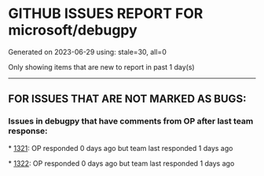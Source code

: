 
# GITHUB ISSUES REPORT FOR microsoft/debugpy


Generated on 2023-06-29 using: stale=30, all=0


Only showing items that are new to report in past 1 day(s)


---

## FOR ISSUES THAT ARE NOT MARKED AS BUGS:


### Issues in debugpy that have comments from OP after last team response:


\* [1321](https://github.com/microsoft/debugpy/issues/1321 "Cannot debug Jupyter notebooks (through breakpoints) which are executed by other Python process "): OP responded 0 days ago but team last responded 1 days ago

\* [1322](https://github.com/microsoft/debugpy/issues/1322 "Debugpy stops after a few seconds "): OP responded 0 days ago but team last responded 1 days ago
